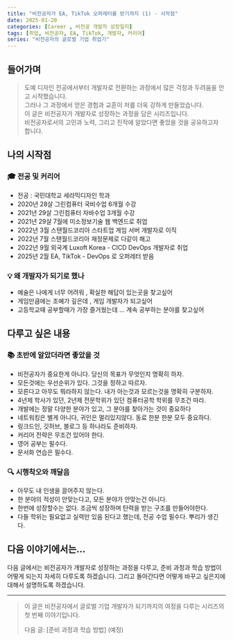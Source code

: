 ```yaml
---
title: "비전공자가 EA, TikTok 오퍼레터를 받기까지 (1) - 시작점"
date: 2025-01-20
categories: [Career , 비전공 개발자 성장일지]
tags: [취업, 비전공자, EA, TikTok, 개발자, 커리어]
series: "비전공자의 글로벌 기업 취업기"
---
```


## 들어가며
> 도예 디자인 전공에서부터 개발자로 전환하는 과정에서 많은 걱정과 두려움을 안고 시작했습니다.<br>
> 그러나 그 과정에서 얻은 경험과 교훈이 저를 더욱 강하게 만들었습니다.<br>
> 이 글은 비전공자가 개발자로 성장하는 과정을 담은 시리즈입니다.<br>
> 비전공자로서의 고민과 노력, 그리고 진작에 알았다면 좋았을 것을 공유하고자 합니다.

## 나의 시작점

### 🎓 전공 및 커리어
- 전공 : 국민대학교 세라믹디자인 학과
- 2020년 28살 그린컴퓨터 국비수업 6개월 수강
- 2021년 29살 그린컴퓨터 자바수업 3개월 수강
- 2021년 29살 7월에 미소정보기술 웹 백엔드로 취업
- 2022년 3월 스탠월드코리아 스타트업 게임 서버 개발자로 이직
- 2022년 7월 스탠월드코리아 재정문제로 다같이 해고
- 2022년 9월 외국계 Luxoft Korea - CICD DevOps 개발자로 취업
- 2025년 2월 EA, TikTok - DevOps 로 오퍼레터 받음

### 💡 왜 개발자가 되기로 했나
- 예술은 나에게 너무 어려워 , 확실한 해답이 있는곳을 찾고싶어
- 게임만큼에는 조예가 깊은데 , 게임 개발자가 되고싶어
- 고등학교때 공부할때가 가장 즐거웠는데 ... 계속 공부하는 분야를 찾고싶어

## 다루고 싶은 내용

### 📚 초반에 알았더라면 좋았을 것
- 비전공자가 중요한게 아니다. 당신의 목표가 무엇인지 명확히 하자.
- 모든것에는 우선순위가 있다. 그것을 정하고 따르자.
- 모른다고 아무도 뭐라하지 않는다. 내가 아는것과 모르는것을 명확히 구분하자.
- 4년제 학사가 있던, 2년제 전문학위가 있던 컴퓨터공학 학위를 무조건 따라.
- 개발에는 정말 다양한 분야가 있고, 그 분야를 찾아가는 것이 중요하다
- 네트워킹은 별게 아니다, 귀인은 멀리있지않다. 동료 한분 한분 모두 중요하다.
- 링크드인, 깃허브, 블로그 등 하나라도 준비하자.
- 커리어 전략은 무조건 있어야 한다.
- 영어 공부는 필수다.
- 문서화 연습은 필수다.


### 🔍 시행착오와 깨달음
- 아무도 내 인생을 끌어주지 않는다.
- 한 분야의 적성이 안맞는다고, 모든 분야가 안맞는건 아니다.
- 한번에 성장할수는 없다. 조금씩 성장하며 탄력을 받는 구조를 만들어야한다.
- 다들 학위는 필요없고 실력만 있음 된다고 했는데, 전공 수업 필수다. 뿌리가 생긴다.


## 다음 이야기에서는...

다음 글에서는 비전공자가 개발자로 성장하는 과정을 다루고, 준비 과정과 학습 방법이 어떻게 되는지 자세히 다루도록 하겠습니다. 그리고 돌아간다면 어떻게 바꾸고 싶은지에 대해서 설명하도록 하겠습니다. 

---

> 이 글은 비전공자에서 글로벌 기업 개발자가 되기까지의 여정을 다루는 시리즈의 첫 번째 이야기입니다.
> 
> 다음 글: [준비 과정과 학습 방법] (예정)